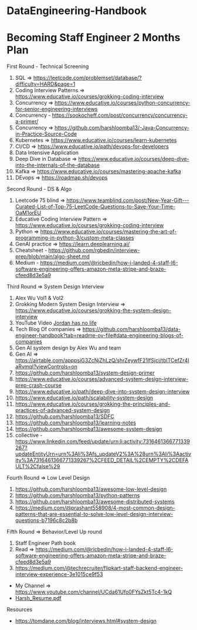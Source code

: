 # DataEngineering-Handbook

Becoming Staff Engineer 
2 Months Plan
=================================
First Round - Technical Screening
1. SQL => https://leetcode.com/problemset/database/?difficulty=HARD&page=1
2. Coding Interview Patterns => https://www.educative.io/courses/grokking-coding-interview
3. Concurrency => https://www.educative.io/courses/python-concurrency-for-senior-engineering-interviews
4. Concurrency - https://sookocheff.com/post/concurrency/concurrency-a-primer/
5. Concurrency => https://github.com/harshloomba13/-Java-Concurrency-in-Practice-Source-Code
6. Kubernetes => https://www.educative.io/courses/learn-kubernetes
7. CI/CD => https://www.educative.io/path/devops-for-developers
8. Data Intensive Application
9. Deep Dive in Database => https://www.educative.io/courses/deep-dive-into-the-internals-of-the-database
10. Kafka => https://www.educative.io/courses/mastering-apache-kafka
11. DEvops => https://roadmap.sh/devops

Second Round - DS & Algo
1. Leetcode 75 blind => https://www.teamblind.com/post/New-Year-Gift---Curated-List-of-Top-75-LeetCode-Questions-to-Save-Your-Time-OaM1orEU
2. Educative Coding Interview Pattern => https://www.educative.io/courses/grokking-coding-interview
3. Python => https://www.educative.io/courses/mastering-the-art-of-programming-in-python-3/custom-meta-classes
4. GenAI practice => https://learn.deeplearning.ai/
5. Cheatsheet - https://github.com/rgbedin/interview-prep/blob/main/algo-sheet.md
6. Medium - https://medium.com/@ricbedin/how-i-landed-4-staff-l6-software-engineering-offers-amazon-meta-stripe-and-braze-cfeed8d3e5a9

Third Round => System Design Interview 
1. Alex Wu Vol1 & Vol2
2. Grokking Modern System Design Interview => https://www.educative.io/courses/grokking-the-system-design-interview
3. YouTube Video [Jordan has no life](https://www.youtube.com/@jordanhasnolife5163)
4. Tech Blog Of companies => https://github.com/harshloomba13/data-engineer-handbook?tab=readme-ov-file#data-engineering-blogs-of-companies
5. Gen AI system design by Alex Wu and team
6. Gen AI => https://airtable.com/apppsiG3ZcNjZhLzQ/shrZeywfF21lfSjci/tblTCefZr4laRvmqI?viewControls=on 
7. https://github.com/harshloomba13/system-design-primer
8. https://www.educative.io/courses/advanced-system-design-interview-prep-crash-course
9. https://www.educative.io/path/deep-dive-into-system-design-interview
10. https://www.educative.io/path/scalability-system-design
11. https://www.educative.io/courses/grokking-the-principles-and-practices-of-advanced-system-design
12. https://github.com/harshloomba13/SDFC
13. https://github.com/harshloomba13/learning-notes
14. https://github.com/harshloomba13/awesome-system-design
15. collective - https://www.linkedin.com/feed/update/urn:li:activity:7316461366771339267?updateEntityUrn=urn%3Ali%3Afs_updateV2%3A%28urn%3Ali%3Aactivity%3A7316461366771339267%2CFEED_DETAIL%2CEMPTY%2CDEFAULT%2Cfalse%29

Fourth Round => Low Level Design
1. https://github.com/harshloomba13/awesome-low-level-design
2. https://github.com/harshloomba13/python-patterns
3. https://github.com/harshloomba13/awesome-distributed-systems
4. https://medium.com/@prashant558908/4-most-common-design-patterns-that-are-essential-to-solve-low-level-design-interview-questions-b7196c8c2b8b

Fifth Round => Behavior/Level Up round 
1. Staff Engineer Path book
2. Read => https://medium.com/@ricbedin/how-i-landed-4-staff-l6-software-engineering-offers-amazon-meta-stripe-and-braze-cfeed8d3e5a9
3. https://medium.com/@techrecruiter/flipkart-staff-backend-engineer-interview-experience-3e1015ce9f53

- My Channel => https://www.youtube.com/channel/UCda61Ufo0FYsZkt5Tc4-1kQ
- [Harsh_Resume.pdf](https://github.com/user-attachments/files/18122237/Harsh_Resume.pdf)

Resources
- https://tomdane.com/blog/interviews.html#system-design


